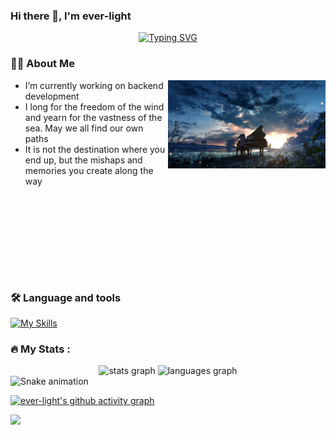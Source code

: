 ### Hi there 👋, I'm ever-light

<div align="center">

<a href="https://git.io/typing-svg"><img src="https://readme-typing-svg.herokuapp.com?font=Caveat&size=26&pause=1000&color=A638F7&center=true&vCenter=true&width=500&lines=Like+a+plume+carried+by+the+wind%2C+we+drift+not+aimlessly;but+with+the+grace+to+find+our+path+in+the+unknown." alt="Typing SVG" /></a>

</div>

### 👩‍💻  About Me

<img align="right" alt="img" src="./assets/1588258797266.jpg" width="50%" height="auto" />

- I’m currently working on backend development
- I long for the freedom of the wind and yearn for the vastness of the sea. May we all find our own paths
- It is not the destination where you end up, but the mishaps and memories you create along the way

<div style="height: 130px;"></div>

### 🛠 Language and tools

[![My Skills](https://skillicons.dev/icons?i=github,githubactions,java,rust,ts,go,ai,bash,md,vue,tauri,linux,docker,kubernetes,elasticsearch,prometheus,grafana,postgres,redis,nginx,git,vscode,obsidian&theme=light)](https://github.com/ever-light)

### 🔥 My Stats :

<div align="center">
  <img src="https://github-readme-stats.vercel.app/api?username=ever-light&hide_title=false&hide_rank=false&show_icons=true&include_all_commits=true&count_private=true&disable_animations=false&theme=dracula&locale=en&hide_border=false" height="150" alt="stats graph"  />
  <img src="https://github-readme-stats.vercel.app/api/top-langs?username=ever-light&locale=en&hide_title=false&layout=compact&card_width=320&langs_count=5&theme=dracula&hide_border=false" height="150" alt="languages graph"  />
</div>

<img scr="https://raw.githubusercontent.com/ever-light/ever-light/refs/heads/output/github-contribution-grid-snake.svg" alt="Snake animation" />

[![ever-light's github activity graph](https://github-readme-activity-graph.vercel.app/graph?username=ever-light&theme=github-light)](https://github.com/ashutosh00710/github-readme-activity-graph)

<div align="left">
  <img src="https://visitor-badge.laobi.icu/badge?page_id=ever-light.ever-light" />
</div>